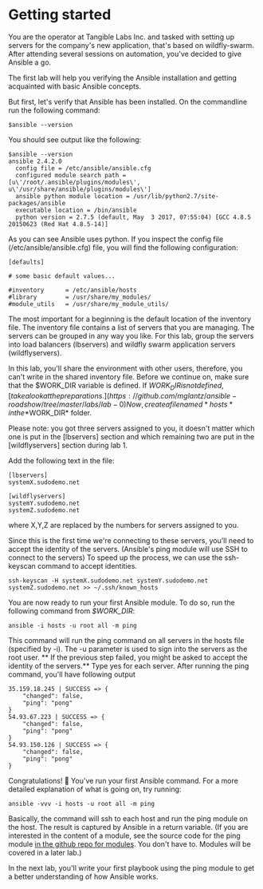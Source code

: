 # Getting started

You are the operator at Tangible Labs Inc. and tasked with setting up servers for the company's new application, that's based on wildfly-swarm. After attending several sessions on automation, you've decided to give Ansible a go.

The first lab will help you verifying the Ansible installation and getting acquainted with basic Ansible concepts.

But first, let's verify that Ansible has been installed. On the commandline run the following command:

```
$ansible --version
```

You should see output like the following:

```
$ansible --version
ansible 2.4.2.0
  config file = /etc/ansible/ansible.cfg
  configured module search path = [u\'/root/.ansible/plugins/modules\', u\'/usr/share/ansible/plugins/modules\']
  ansible python module location = /usr/lib/python2.7/site-packages/ansible
  executable location = /bin/ansible
  python version = 2.7.5 (default, May  3 2017, 07:55:04) [GCC 4.8.5 20150623 (Red Hat 4.8.5-14)]
```

As you can see Ansible uses python. If you inspect the config file (/etc/ansible/ansible.cfg) file, you will find the following configuration:

```
[defaults]

# some basic default values...

#inventory      = /etc/ansible/hosts
#library        = /usr/share/my_modules/
#module_utils   = /usr/share/my_module_utils/
```

The most important for a beginning is the default location of the inventory file. The inventory file contains a list of servers that you are managing. The servers can be grouped in any way you like. For this lab, group the servers into load balancers (lbservers) and wildfly swarm application servers (wildflyservers). 

In this lab, you'll share the environment with other users, therefore, you can't write in the shared inventory file. Before we continue on, make sure that the $WORK_DIR variable is defined. If $WORK_DIR is not defined, [take a look at the preparations.](https://github.com/mglantz/ansible-roadshow/tree/master/labs/lab-0) 
Now, create a file named *hosts* in the *$WORK_DIR* folder. 

Please note: you got three servers assigned to you, it doesn't matter which one is put in the [lbservers] section and which remaining two are put in the [wildflyservers] section during lab 1.

Add the following text in the file:

```
[lbservers]
systemX.sudodemo.net

[wildflyservers]
systemY.sudodemo.net
systemZ.sudodemo.net
```
where X,Y,Z are replaced by the numbers for servers assigned to you.

Since this is the first time we're connecting to these servers, you'll need to accept the identity of the servers. (Ansible's ping module will use SSH to connect to the servers)
To speed up the process, we can use the ssh-keyscan command to accept identities.

```
ssh-keyscan -H systemX.sudodemo.net systemY.sudodemo.net systemZ.sudodemo.net >> ~/.ssh/known_hosts
```

You are now ready to run your first Ansible module. To do so, run the following command from *$WORK_DIR*:

```
ansible -i hosts -u root all -m ping
```

This command will run the ping command on all servers in the hosts file (specified by -i). The -u parameter is used to sign into the servers as the root user. ** If the previous step failed, you might be asked to accept the identity of the servers.** Type yes for each server. After running the ping command, you'll have following output

```
35.159.18.245 | SUCCESS => {
    "changed": false, 
    "ping": "pong"
}
54.93.67.223 | SUCCESS => {
    "changed": false, 
    "ping": "pong"
}
54.93.150.126 | SUCCESS => {
    "changed": false, 
    "ping": "pong"
}
```

Congratulations! :tada: You've run your first Ansible command.
For a more detailed explanation of what is going on, try running:

```
ansible -vvv -i hosts -u root all -m ping
```

Basically, the command will ssh to each host and run the ping module on the host. The result is captured by Ansible in a return variable. (If you are interested in the content of a module, see the source code for the ping module [in the github repo for modules](https://github.com/ansible/ansible-modules-core/blob/devel/system/ping.py). You don't have to. Modules will be covered in a later lab.)

In the next lab, you'll write your first playbook using the ping module to get a better understanding of how Ansible works.
